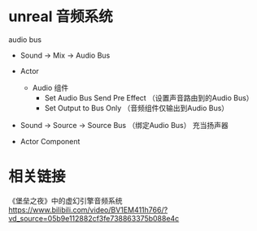 
# unreal 音频系统

audio bus


- Sound -> Mix -> Audio Bus
- Actor
    - Audio 组件
        - Set Audio Bus Send Pre Effect （设置声音路由到的Audio Bus）
        - Set Output to Bus Only （音频组件仅输出到Audio Bus）
- Sound -> Source -> Source Bus （绑定Audio Bus） 充当扬声器

- Actor Component 


# 相关链接

《堡垒之夜》中的虚幻引擎音频系统 https://www.bilibili.com/video/BV1EM411h766/?vd_source=05b9e112882cf3fe738863375b088e4c
